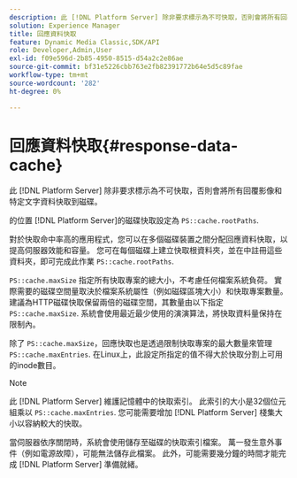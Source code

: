 ```yaml
---
description: 此 [!DNL Platform Server] 除非要求標示為不可快取，否則會將所有回覆影像和特定文字資料快取到磁碟。
solution: Experience Manager
title: 回應資料快取
feature: Dynamic Media Classic,SDK/API
role: Developer,Admin,User
exl-id: f09e596d-2b85-4950-8515-d54a2c2e86ae
source-git-commit: bf31e5226cbb763e2fb82391772b64e5d5c89fae
workflow-type: tm+mt
source-wordcount: '282'
ht-degree: 0%

---
```


# 回應資料快取{#response-data-cache}

此 [!DNL Platform Server] 除非要求標示為不可快取，否則會將所有回覆影像和特定文字資料快取到磁碟。

的位置 [!DNL Platform Server]的磁碟快取設定為 `PS::cache.rootPaths`.

對於快取命中率高的應用程式，您可以在多個磁碟裝置之間分配回應資料快取，以提高伺服器效能和容量。 您可在每個磁碟上建立快取根資料夾，並在中註冊這些資料夾，即可完成此作業 `PS::cache.rootPaths`.

`PS::cache.maxSize` 指定所有快取專案的總大小，不考慮任何檔案系統負荷。 實際需要的磁碟空間量取決於檔案系統屬性（例如磁碟區塊大小）和快取專案數量。 建議為HTTP磁碟快取保留兩倍的磁碟空間，其數量由以下指定 `PS::cache.maxSize`. 系統會使用最近最少使用的演演算法，將快取資料量保持在限制內。

除了 `PS::cache.maxSize`，回應快取也是透過限制快取專案的最大數量來管理 `PS::cache.maxEntries`. 在Linux上，此設定所指定的值不得大於快取分割上可用的inode數目。

>[!NOTE]
>
>此 [!DNL Platform Server] 維護記憶體中的快取索引。 此索引的大小是32個位元組乘以 `PS::cache.maxEntries`. 您可能需要增加 [!DNL Platform Server] 棧集大小以容納較大的快取。

當伺服器依序關閉時，系統會使用儲存至磁碟的快取索引檔案。 萬一發生意外事件（例如電源故障），可能無法儲存此檔案。 此外，可能需要幾分鐘的時間才能完成 [!DNL Platform Server] 準備就緒。
